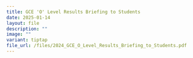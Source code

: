 ```yaml
---
title: GCE 'O' Level Results Briefing to Students
date: 2025-01-14
layout: file
description: ""
image: ""
variant: tiptap
file_url: /files/2024_GCE_O_Level_Results_Briefing_to_Students.pdf
---
```

